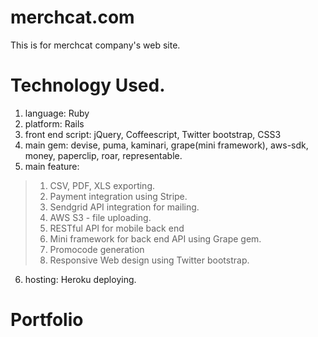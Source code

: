 # merchcat.com

This is for merchcat company's web site.

# Technology Used.

1. language: Ruby
2. platform: Rails
3. front end script: jQuery, Coffeescript, Twitter bootstrap, CSS3
4. main gem: devise, puma, kaminari, grape(mini framework), aws-sdk, money, paperclip, roar, representable.
5. main feature: 
>1. CSV, PDF, XLS exporting.
>2. Payment integration using Stripe.
>3. Sendgrid API integration for mailing.
>4. AWS S3 - file uploading.
>5. RESTful API for mobile back end
>6. Mini framework for back end API using Grape gem.
>7. Promocode generation
>8. Responsive Web design using Twitter bootstrap.

6. hosting: Heroku deploying.

# Portfolio
